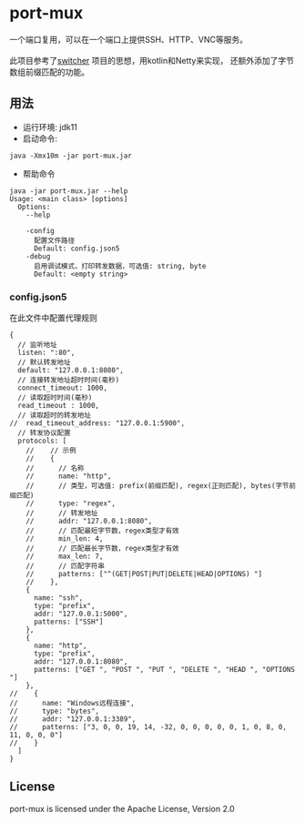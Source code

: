 # port-mux
一个端口复用，可以在一个端口上提供SSH、HTTP、VNC等服务。
<br><br>
此项目参考了[switcher](https://github.com/jackyspy/switcher) 项目的思想，用kotlin和Netty来实现，
还额外添加了字节数组前缀匹配的功能。

## 用法
- 运行环境: jdk11
- 启动命令:
```
java -Xmx10m -jar port-mux.jar
```
- 帮助命令
```
java -jar port-mux.jar --help
Usage: <main class> [options]
  Options:
    --help

    -config
      配置文件路径
      Default: config.json5
    -debug
      启用调试模式，打印转发数据，可选值: string, byte
      Default: <empty string>
```

### config.json5
在此文件中配置代理规则
```json5
{
  // 监听地址
  listen: ":80",
  // 默认转发地址
  default: "127.0.0.1:8080",
  // 连接转发地址超时时间(毫秒)
  connect_timeout: 1000,
  // 读取超时时间(毫秒)
  read_timeout : 1000,
  // 读取超时的转发地址
//  read_timeout_address: "127.0.0.1:5900",
  // 转发协议配置
  protocols: [
    //    // 示例
    //    {
    //      // 名称
    //      name: "http",
    //      // 类型，可选值: prefix(前缀匹配), regex(正则匹配), bytes(字节前缀匹配)
    //      type: "regex",
    //      // 转发地址
    //      addr: "127.0.0.1:8080",
    //      // 匹配最短字节数，regex类型才有效
    //      min_len: 4,
    //      // 匹配最长字节数，regex类型才有效
    //      max_len: 7,
    //      // 匹配字符串
    //      patterns: ["^(GET|POST|PUT|DELETE|HEAD|OPTIONS) "]
    //    },
    {
      name: "ssh",
      type: "prefix",
      addr: "127.0.0.1:5000",
      patterns: ["SSH"]
    },
    {
      name: "http",
      type: "prefix",
      addr: "127.0.0.1:8080",
      patterns: ["GET ", "POST ", "PUT ", "DELETE ", "HEAD ", "OPTIONS "]
    },
//    {
//      name: "Windows远程连接",
//      type: "bytes",
//      addr: "127.0.0.1:3389",
//      patterns: ["3, 0, 0, 19, 14, -32, 0, 0, 0, 0, 0, 1, 0, 8, 0, 11, 0, 0, 0"]
//    }
  ]
}
```

## License
port-mux is licensed under the Apache License, Version 2.0 
